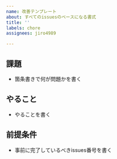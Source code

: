 ```yaml
---
name: 改善テンプレート
about: すべてのissuesのベースになる書式
title: ''
labels: chore
assignees: jiro4989

---
```


## 課題

* 箇条書きで何が問題かを書く

## やること

* やることを書く

## 前提条件

* 事前に完了しているべきissues番号を書く
